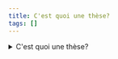 ```yaml
---
title: C'est quoi une thèse? 
tags: []
---
```


<details>
<summary>C'est quoi une thèse?</summary>

Les neurosciences constituent un domaine multidisciplinaire de la science qui étudie le système nerveux, y compris sa structure, sa fonction, son développement, son évolution, ses troubles et ses mécanismes sous-jacents. Ce domaine englobe une vaste gamme de disciplines, allant de la biologie cellulaire et moléculaire à la psychologie et à la philosophie.

</details>